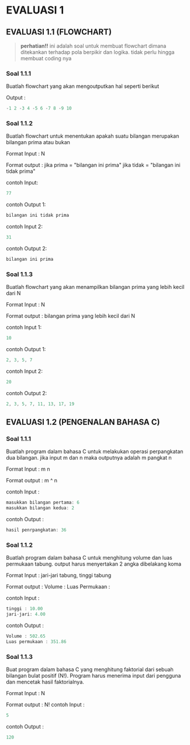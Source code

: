 # EVALUASI 1

## EVALUASI 1.1 (FLOWCHART)
> **perhatian!!** ini adalah soal untuk membuat flowchart dimana ditekankan terhadap pola berpikir dan logika. tidak perlu hingga membuat coding nya

### Soal 1.1.1
Buatlah flowchart yang akan mengoutputkan hal seperti berikut

Output :

```c
-1 2 -3 4 -5 6 -7 8 -9 10
```

### Soal 1.1.2
Buatlah flowchart untuk menentukan apakah suatu bilangan merupakan bilangan prima atau bukan

Format Input :
N

Format output :
jika prima = "bilangan ini prima"
jika tidak = "bilangan ini tidak prima"

contoh Input:

```c
77
```

contoh Output 1:

```c
bilangan ini tidak prima 
```

contoh Input 2:

```c
31
```

contoh Output 2:

```c
bilangan ini prima
```

### Soal 1.1.3
Buatlah flowchart yang akan menampilkan bilangan prima yang lebih kecil dari N

Format Input :
N

Format output :
bilangan prima yang lebih kecil dari N

contoh Input 1:

```c
10
```

contoh Output 1:

```c
2, 3, 5, 7
```

contoh Input 2:

```c
20
```

contoh Output 2:

```c
2, 3, 5, 7, 11, 13, 17, 19
```

## EVALUASI 1.2 (PENGENALAN BAHASA C)

### Soal 1.1.1
Buatlah program dalam bahasa C untuk melakukan operasi perpangkatan dua bilangan. jika input m dan n maka outputnya adalah m pangkat n

Format Input :
m n

Format output :
m ^ n

contoh Input :

```c
masukkan bilangan pertama: 6
masukkan bilangan kedua: 2
```

contoh Output : 

```c
hasil penrpangkatan: 36
```

### Soal 1.1.2
Buatlah program dalam bahasa C untuk menghitung volume dan luas permukaan tabung. output harus menyertakan 2 angka dibelakang koma

Format Input :
jari-jari tabung, tinggi tabung

Format output :
Volume :
Luas Permukaan :

contoh Input :

```c
tinggi : 10.00
jari-jari: 4.00
```

contoh Output :

```c
Volume : 502.65
Luas permukaan : 351.86

```

### Soal 1.1.3
Buat program dalam bahasa C yang menghitung faktorial dari sebuah bilangan bulat positif (N!). Program harus menerima input dari pengguna dan mencetak hasil faktorialnya.

Format Input :
N

Format output :
N! 
contoh Input :

```c
5
```

contoh Output :

```c
120

```